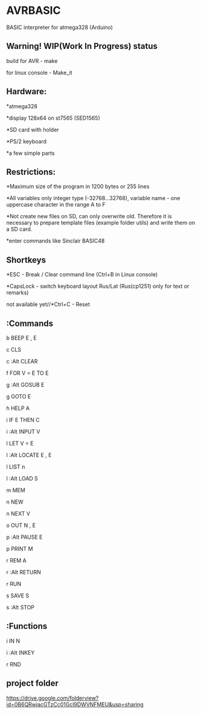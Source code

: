 AVRBASIC
========

BASIC interpreter for atmega328 (Arduino)

Warning! WIP(Work In Progress) status
-------------------------------------
build for AVR - make

for linux console - Make_it

Hardware:
---------
*atmega328

*display 128х64 on st7565 (SED1565)

*SD card with holder

*PS/2 keyboard

*a few simple parts


Restrictions:
-------------
*Maximum size of the program in 1200 bytes or 255 lines

*All variables only integer type (-32768...32768), variable name - one uppercase character in the range A to F

*Not create new files on SD, can only overwrite old. Therefore it is necessary to prepare template files (example folder utils) and write them on a SD card.

*enter commands like Sinclair BASIC48

Shortkeys
---------
*ESC - Break / Clear command line  (Ctrl+B in Linux console)

*CapsLock - switch keyboard layout Rus/Lat  (Rus(cp1251) only for text or remarks)

not available yet//*Ctrl+C - Reset

:Commands
---------
b        BEEP E , E 

c        CLS 

c :Alt CLEAR 

f        FOR V = E TO E 

g :Alt GOSUB E 

g        GOTO E 

h        HELP A 

i        IF E THEN C                                            

i :Alt INPUT V 

l        LET V = E 

l :Alt LOCATE E , E 

l        LIST n 

l :Alt LOAD S 

m        MEM 

n        NEW

n        NEXT V 

o        OUT N , E 

p :Alt PAUSE E 

p        PRINT M 

r        REM A 

r :Alt RETURN 

r        RUN                                                    

s        SAVE S 

s :Alt STOP

:Functions
----------
i        IN N 

i :Alt INKEY 

r        RND 



project folder
--------------
https://drive.google.com/folderview?id=0B6QRwjacGTzCc01Gcl9DWVNFMEU&usp=sharing
